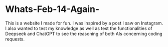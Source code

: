 # Whats-Feb-14-Again-
This is a website I made for fun. I was inspired by a post I saw on Instagram. I also wanted to test my knowledge as well as test the functionalities of Deepseek and ChatGPT to see the reasoning of both AIs concerning coding requests.

